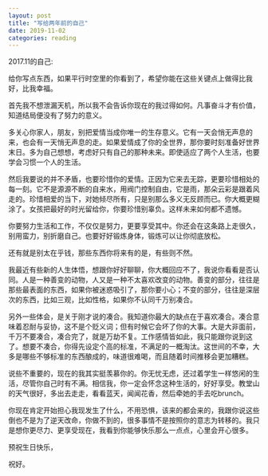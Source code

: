 ```yaml
---
layout: post
title: "写给两年前的自己"
date: 2019-11-02
categories: reading
---
```

2017.11的自己:

给你写点东西，如果平行时空里的你看到了，希望你能在这些关键点上做得比我好，比我幸福。

首先我不想泄漏天机，所以我不会告诉你现在的我过得如何。凡事奋斗才有价值，知道结局便没有了努力的意义。

多关心你家人，朋友，别把爱情当成你唯一的生存意义。它有一天会悄无声息的来，也会有一天悄无声息的走。如果爱情成了你的全世界，那你要时刻准备好世界末日。多为自己想想，考虑好只有自己的那种未来。即使适应了两个人生活，也要学会习惯一个人的生活。

然后我要说的并不矛盾，也要珍惜你的爱情。正因为它来去无踪，更要珍惜相处的每一刻。它不是源源不断的自来水，用阀门控制自由，它是雨，那朵云彩是跟着风走的。珍惜相爱的当下，对她倾尽所有，只是别那么多义无反顾而已。你大概更糊涂了。女孩把最好的时光留给你，你要珍惜别辜负。这样未来如何都不遗憾。

你要努力生活和工作，不仅仅是努力，更要享受其中。你还会在这条路上走很久，别用蛮力，别折磨自己。也要好好锻炼身体，锻炼可以让你彻底放松。

还有就是别太在乎钱，那些东西你将来有的是，有些则不然。

我最近有些新的人生体悟，想跟你好好聊聊，你大概回应不了，我说你看看是否认同。人是一种善变的动物，人又是一种不太喜欢改变的动物。善变的部分，往往是那些最表面的东西，如果你被迷惑吸引了，那你要小心；不变的部分，往往是深层次的东西，比如三观，比如性格，如果你不认同千万别凑合。

另外一些体会，是关于刚才说的凑合。我知道你最大的缺点在于喜欢凑合。凑合意味着忍耐与妥协，这不是个贬义词；但有时候它会坏了你的大事。大是大非面前，千万不要凑合，凑合完了，就是万劫不复。工作感情皆如此，我只能跟你说到这了。想要不凑合，你得先设定个高的标准，不满足的一概淘汰。这世间的不幸，大多是哪些不够标准的东西酿成的，味道很难喝，而且随着时间推移会更加糟糕。

说些不重要的，现在的我其实挺羡慕你的。你无忧无虑，还过着学生一样悠闲的生活，尽管你自己时有不满。相信我，你一定会怀念这种生活的，好好享受。教堂山的天气很好，多出去走走，看看蓝天，闻闻花香，然后牵她的手去吃brunch。

你现在肯定开始担心我现发生了什么，不用恐惧，该来的都会来的，我跟你说这些倒也不是为了逆天改命，你做不到的，很多事情不是按照你的意志为转移的。我只是想你更尽力、更享受现在，我看到你能够快乐那么一点点，心里会开心很多。

预祝生日快乐，

祝好。